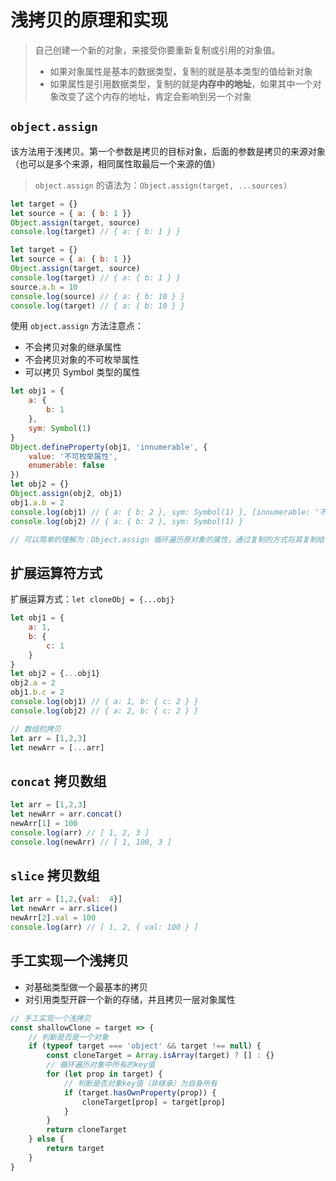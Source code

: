 # 浅拷贝的原理和实现

> 自己创建一个新的对象，来接受你要重新复制或引用的对象值。
>
> - 如果对象属性是基本的数据类型，复制的就是基本类型的值给新对象
> - 如果属性是引用数据类型，复制的就是**内存中的地址**，如果其中一个对象改变了这个内存的地址，肯定会影响到另一个对象

## `object.assign`

该方法用于浅拷贝。第一个参数是拷贝的目标对象，后面的参数是拷贝的来源对象（也可以是多个来源，相同属性取最后一个来源的值）

> `object.assign` 的语法为：`Object.assign(target, ...sources)`

```js
let target = {}
let source = { a: { b: 1 }}
Object.assign(target, source)
console.log(target) // { a: { b: 1 } }
```

```javascript
let target = {}
let source = { a: { b: 1 }}
Object.assign(target, source)
console.log(target) // { a: { b: 1 } }
source.a.b = 10
console.log(source) // { a: { b: 10 } }
console.log(target) // { a: { b: 10 } }
```

使用 `object.assign` 方法注意点：

- 不会拷贝对象的继承属性
- 不会拷贝对象的不可枚举属性
- 可以拷贝 Symbol 类型的属性

```js
let obj1 = {
    a: {
        b: 1
    },
    sym: Symbol(1)
}
Object.defineProperty(obj1, 'innumerable', {
    value: '不可枚举属性',
    enumerable: false
})
let obj2 = {}
Object.assign(obj2, obj1)
obj1.a.b = 2
console.log(obj1) // { a: { b: 2 }, sym: Symbol(1) }, [innumerable: '不可枚举属性']
console.log(obj2) // { a: { b: 2 }, sym: Symbol(1) }

// 可以简单的理解为：Object.assign 循环遍历原对象的属性，通过复制的方式将其复制给目标对象的相应属性。
```

## 扩展运算符方式

扩展运算方式：`let cloneObj = {...obj}`

```js
let obj1 = {
    a: 1,
    b: {
        c: 1
    }
}
let obj2 = {...obj1}
obj2.a = 2
obj1.b.c = 2
console.log(obj1) // { a: 1, b: { c: 2 } }
console.log(obj2) // { a: 2, b: { c: 2 } }

// 数组的拷贝
let arr = [1,2,3]
let newArr = [...arr]
```

## `concat` 拷贝数组

```js
let arr = [1,2,3]
let newArr = arr.concat()
newArr[1] = 100
console.log(arr) // [ 1, 2, 3 ]
console.log(newArr) // [ 1, 100, 3 ]
```

## `slice` 拷贝数组

```js
let arr = [1,2,{val:  4}]
let newArr = arr.slice()
newArr[2].val = 100
console.log(arr) // [ 1, 2, { val: 100 } ]
```

## 手工实现一个浅拷贝

- 对基础类型做一个最基本的拷贝
- 对引用类型开辟一个新的存储，并且拷贝一层对象属性

```js
// 手工实现一个浅拷贝
const shallowClone = target => {
    // 判断是否是一个对象
    if (typeof target === 'object' && target !== null) {
        const cloneTarget = Array.isArray(target) ? [] : {}
        // 循环遍历对象中所有的key值
        for (let prop in target) {
            // 判断是否对象key值（非继承）为自身所有
            if (target.hasOwnProperty(prop)) {
                cloneTarget[prop] = target[prop]
            }
        }
        return cloneTarget
    } else {
        return target
    }
}
```

